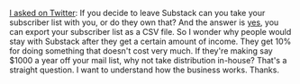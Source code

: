 <a href="https://twitter.com/davewiner/status/1308794854332403713">I asked on Twitter</a>: If you decide to leave Substack can you take your subscriber list with you, or do they own that? And the answer is <a href="https://support.substack.com/hc/en-us/articles/360037465992-How-do-I-export-my-email-or-subscriber-list-">yes</a>, you can export your subscriber list as a CSV file. So I wonder why people would stay with Substack after they get a certain amount of income. They get 10% for doing something that doesn't cost very much. If they're making say $1000 a year off your mail list, why not take distribution in-house? That's a straight question. I want to understand how the business works. Thanks.  
